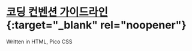 # [코딩 컨벤션 가이드라인](https://suhjune-ara.github.io/){:target="_blank" rel="noopener"}

Written in HTML, Pico CSS
